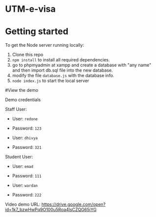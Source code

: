 # UTM-e-visa

# Getting started
To get the Node server running locally:

1. Clone this repo
2. `npm install` to install all required dependencies.
3. go to phpmyadmin at xampp and create a database with "any name" and then import db.sql file into the new database.
4. modify the file `database.js` with the database info. 
5. `node index.js` to start the local server

#View the demo

Demo credentials

Staff User:
- User: `redone`
- Password: `123`

- User: `dhivya`
- Password: `321`

Student User:
- User: `emad`
- Password: `111`

- User: `wardan`
- Password: `222`


Video demo URL:
https://drive.google.com/open?id=1k7_bzwHwPq9O100u5Roa4lsCZQG65iYG
